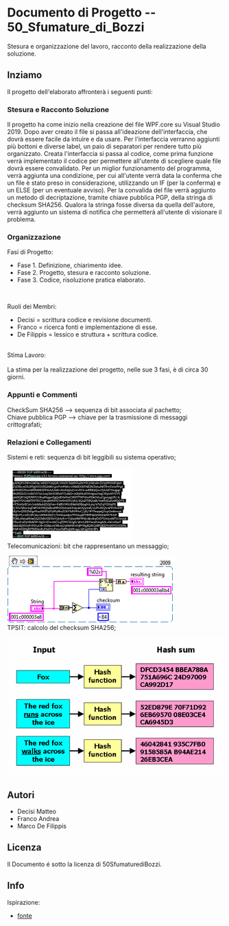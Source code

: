 # Documento di Progetto -- 50_Sfumature_di_Bozzi

Stesura e organizzazione del lavoro, racconto della realizzazione della soluzione.  <br/>

## Inziamo

Il progetto dell'elaborato affronterà i seguenti punti:

### Stesura e Racconto Soluzione 

Il progetto ha come inizio nella creazione del file WPF.core su Visual Studio 2019. Dopo aver creato il file si passa all'ideazione dell'interfaccia, che dovrà essere facile da intuire e da usare. Per l'interfaccia verranno aggiunti più bottoni e diverse label, un paio di separatori per rendere tutto più organizzato. Creata l'interfaccia si passa al codice, come prima funzione verrà implementato il codice per permettere all'utente di scegliere quale file dovrà essere convalidato. Per un miglior funzionamento del programma, verrà aggiunta una condizione, per cui all'utente verrà data la conferma che un file è stato preso in considerazione, utilizzando un IF (per la conferma) e un ELSE (per un eventuale avviso). Per la convalida del file verrà aggiunto un metodo di decriptazione, tramite chiave pubblica PGP, della stringa di checksum SHA256. Qualora la stringa fosse diversa da quella dell'autore, verrà aggiunto un sistema di notifica che permetterà all'utente di visionare il problema. 

### Organizzazione

Fasi di Progetto:

* Fase 1. Definizione, chiarimento idee.
* Fase 2. Progetto, stesura e racconto soluzione.
* Fase 3. Codice, risoluzione pratica elaborato.
<br/>

Ruoli dei Membri:

* Decisi = scrittura codice e revisione documenti.
* Franco = ricerca fonti e implementazione di esse.
* De Filippis = lessico e struttura + scrittura codice.

<br/>
Stima Lavoro:
<br/><br/>
La stima per la realizzazione del progetto, nelle sue 3 fasi, è di circa 30 giorni. 
 
### Appunti e Commenti

CheckSum SHA256 --> sequenza di bit associata al pachetto; <br/>
Chiave pubblica PGP --> chiave per la trasmissione di messaggi crittografati; <br/>

### Relazioni e Collegamenti

Sistemi e reti: sequenza di bit leggibili su sistema operativo; <br/>

![](download.png)
<br/>
Telecomunicazioni: bit che rappresentano un messaggio; <br/>

![](tele.png)
<br/>
TPSIT: calcolo del checksum SHA256; <br/>

![](1.png)
<br/>
## Autori

* Decisi Matteo
* Franco Andrea
* Marco De Filippis

## Licenza

Il Documento é sotto la licenza di 50SfumaturediBozzi.

## Info

Ispirazione:
* [fonte](https://gist.github.com/DomPizzie/7a5ff55ffa9081f2de27c315f5018afc)

